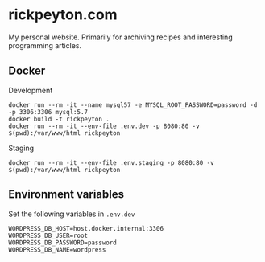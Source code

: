 # rickpeyton.com

My personal website. Primarily for archiving recipes and interesting programming articles.

## Docker

Development

```
docker run --rm -it --name mysql57 -e MYSQL_ROOT_PASSWORD=password -d -p 3306:3306 mysql:5.7
docker build -t rickpeyton .
docker run --rm -it --env-file .env.dev -p 8080:80 -v $(pwd):/var/www/html rickpeyton
```

Staging

`docker run --rm -it --env-file .env.staging -p 8080:80 -v $(pwd):/var/www/html rickpeyton`

## Environment variables

Set the following variables in `.env.dev`

```.env
WORDPRESS_DB_HOST=host.docker.internal:3306
WORDPRESS_DB_USER=root
WORDPRESS_DB_PASSWORD=password
WORDPRESS_DB_NAME=wordpress
```